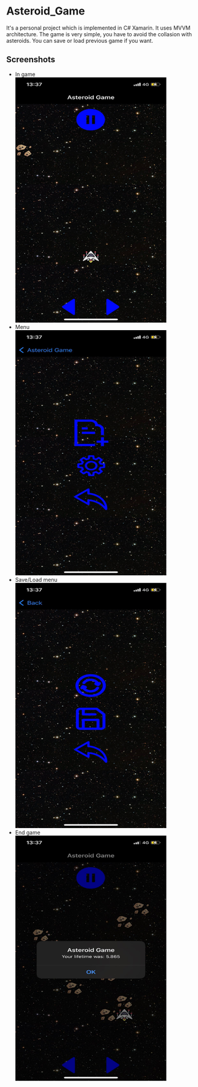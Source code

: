 # Asteroid_Game
It's a personal project which is implemented in C# Xamarin. It uses MVVM architecture.
The game is very simple, you have to avoid the collasion with asteroids. You can save or load previous game if you want. 
## Screenshots
- In game<br><img src="./game_images/ingame.jpg" width="400" height="650"/> <br>
- Menu <br><img src="./game_images/menu.jpg" width="400" height="650"/> <br>
- Save/Load menu<br><img src="./game_images/saveload.jpg" width="400" height="650"/> <br>
- End game<br><img src="./game_images/endgame.jpg" width="400" height="650"/> <br>
